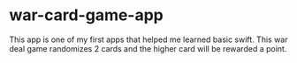 # war-card-game-app
This app is one of my first apps that helped me learned basic swift.
This war deal game randomizes 2 cards and the higher card will be rewarded a point.
